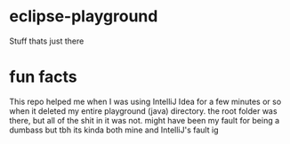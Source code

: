 # eclipse-playground
 Stuff thats just there

# fun facts
This repo helped me when I was using IntelliJ Idea for a few minutes or so when it deleted my entire playground (java) directory. 
the root folder was there, but all of the shit in it was not.
might have been my fault for being a dumbass but tbh its kinda both mine and IntelliJ's fault ig
